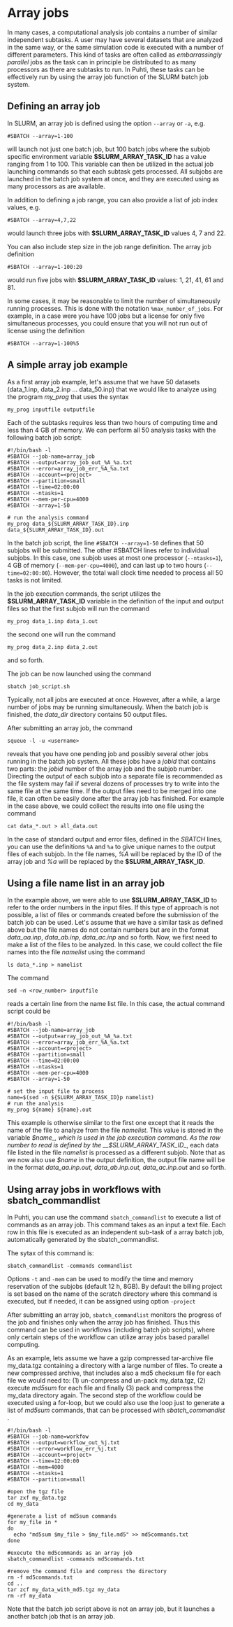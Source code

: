 # Array jobs

In many cases, a computational analysis job contains a number of similar independent subtasks. A user may have several datasets that are analyzed in the same way, or the same simulation code is executed with a number of different parameters. This kind of tasks are often called as _embarrassingly parallel_ jobs as the task can in principle be distributed to as many processors as there are subtasks to run. In Puhti, these tasks can be effectively run by using the array job function of the SLURM batch job system.

## Defining an array job

In SLURM, an array job is defined using the option `--array` or `-a`, e.g.
```
#SBATCH --array=1-100
```
will launch not just one batch job, but 100 batch jobs where the subjob specific environment variable __$SLURM_ARRAY_TASK_ID__ has a value ranging from 1 to 100. This variable can then be utilized in the actual job launching commands so that each subtask gets processed. All subjobs are launched in the batch job system at once, and they are executed using as many processors as are available.

In addition to defining a job range, you can also provide a list of job index values, e.g.
```
#SBATCH --array=4,7,22
```
would launch three jobs with __$SLURM_ARRAY_TASK_ID__ values 4, 7 and 22.

You can also include step size in the job range definition. The array job definition
```
#SBATCH --array=1-100:20
```
would run five jobs with __$SLURM_ARRAY_TASK_ID__ values: 1, 21, 41, 61 and 81.

In some cases, it may be reasonable to limit the number of simultaneously running processes. This is done with the notation `%max_number_of_jobs`. For example, in a case were you have 100 jobs but a license for only five simultaneous processes, you could ensure that you will not run out of license using the definition
```
#SBATCH --array=1-100%5
```
 
## A simple array job example

As a first array job example, let's assume that we have 50 datasets (data_1.inp, data_2.inp … data_50.inp) that we would like to analyze using the program _my_prog_ that uses the syntax
```
my_prog inputfile outputfile
```
Each of the subtasks requires less than two hours of computing time and less than 4 GB of memory. We can perform all 50 analysis tasks with the following batch job script:
```
#!/bin/bash -l
#SBATCH --job-name=array_job
#SBATCH --output=array_job_out_%A_%a.txt
#SBATCH --error=array_job_err_%A_%a.txt
#SBATCH --account=<project>
#SBATCH --partition=small
#SBATCH --time=02:00:00
#SBATCH --ntasks=1
#SBATCH --mem-per-cpu=4000
#SBATCH --array=1-50

# run the analysis command
my_prog data_${SLURM_ARRAY_TASK_ID}.inp data_${SLURM_ARRAY_TASK_ID}.out
```
In the batch job script, the line `#SBATCH --array=1-50` defines that 50 subjobs will be submitted. The other #SBATCH lines refer to individual subjobs. In this case, one subjob uses at most one processor (`--ntasks=1`), 4 GB of memory (`--mem-per-cpu=4000`), and can last up to two hours (`--time=02:00:00`). However, the total wall clock time needed to process all 50 tasks is not limited.

In the job execution commands, the script utilizes the __$SLURM_ARRAY_TASK_ID__ variable in the definition of the input and output files so that the first subjob will run the command
```
my_prog data_1.inp data_1.out
```
the second one will run the command
```
my_prog data_2.inp data_2.out
```
and so forth.

The job can be now launched using the command
```
sbatch job_script.sh
```
Typically, not all jobs are executed at once. However, after a while, a large number of jobs may be running simultaneously. When the batch job is finished, the _data_dir_ directory contains 50 output files.

After submitting an array job, the command
```
squeue -l -u <username>
```
reveals that you have one pending job and possibly several other jobs running in the batch job system. All these jobs have a _jobid_ that contains two parts: the _jobid_ number of the array job and the subjob number. Directing the output of each subjob into a separate file is recommended as the file system may fail if several dozens of processes try to write into the same file at the same time. If the output files need to be merged into one file, it can often be easily done after the array job has finished. For example in the case above, we could collect the results into one file using the command
```
cat data_*.out > all_data.out
```
In the case of standard output and error files, defined in the _SBATCH_ lines,  you can use the definitions `%A` and `%a` to give unique names to the output files of each subjob. In the file names, _%A_ will be replaced by the ID of the array job and _%a_ will be replaced by the __$SLURM_ARRAY_TASK_ID__.

## Using a file name list in an array job

In the example above, we were able to use __$SLURM_ARRAY_TASK_ID__ to refer to the order numbers in the input files. If this type of approach is not possible, a list of files or commands created before the submission of the batch job can be used. Let's assume that we have a similar task as defined above but the file names do not contain numbers but are in the format _data_aa.inp_, _data_ab.inp_, _data_ac.inp_ and so forth. Now, we first need to make a list of the files to be analyzed. In this case, we could collect the file names into the file _namelist_ using the command
```
ls data_*.inp > namelist
```
The command
```
sed –n <row_number> inputfile
```
reads a certain line from the name list file. In this case, the actual command script could be
```
#!/bin/bash -l
#SBATCH --job-name=array_job
#SBATCH --output=array_job_out_%A_%a.txt
#SBATCH --error=array_job_err_%A_%a.txt
#SBATCH --account=<project>
#SBATCH --partition=small
#SBATCH --time=02:00:00
#SBATCH --ntasks=1
#SBATCH --mem-per-cpu=4000
#SBATCH --array=1-50

# set the input file to process
name=$(sed -n ${SLURM_ARRAY_TASK_ID}p namelist)
# run the analysis
my_prog ${name} ${name}.out
```
This example is otherwise similar to the first one except that it reads the name of the file to analyze from the file _namelist_. This value is stored in the variable _$name_, which is used in the job execution command. As the row number to read is defined by the __$SLURM_ARRAY_TASK_ID__, each data file listed in the file _namelist_ is processed as a different subjob. Note that as we now also use _$name_ in the output definition, the output file name will be in the format _data_aa.inp.out, data_ab.inp.out, data_ac.inp.out_ and so forth.

 
## Using array jobs in workflows with sbatch_commandlist
 
In Puhti, you can use the command `sbatch_commandlist` to execute a list of commands as an array job. This command takes as an input a text file. Each row in this file is executed as an independent sub-task of a array batch job, automatically generated by the sbatch_commandlist.

The sytax of this command is:
```text
sbatch_commandlist -commands commandlist
```

Options `-t` and `-mem` can be used to modify the time and memory reservation of the subjobs (default 12 h, 8GB).
By default the billing project is set based on the name of the scratch directory where this command is executed, but if needed, it can be assigned using option `-project`

After submitting an array job, `sbatch_commandlist` monitors the progress of the job and finishes only when the array job has finished. Thus this command can be used in workflows (including batch job scripts), where only certain steps of the workflow can utilize array jobs based parallel computing.

As an example, lets assume we have a gzip compressed tar-archive file my_data.tgz containing a directory with a large number of files. To create a new compressed archive, that includes also a md5 checksum file for each file we would need to: (1) un-compress and un-pack my_data.tgz,  (2) execute _md5sum_ for each file and finally (3) pack and compress the my_data directory again. The second step of the workflow could be executed using a for-loop, but we could also use the loop just to generate a list of _md5sum_ commands, that can be processed with _sbatch_commandist_ .
```text
#!/bin/bash -l
#SBATCH --job-name=workfow
#SBATCH --output=workflow_out_%j.txt
#SBATCH --error=workflow_err_%j.txt
#SBATCH --account=<project>
#SBATCH --time=12:00:00
#SBATCH --mem=4000
#SBATCH --ntasks=1
#SBATCH --partition=small

#open the tgz file
tar zxf my_data.tgz
cd my_data

#generate a list of md5sum commands
for my_file in *
do
  echo "md5sum $my_file > $my_file.md5" >> md5commands.txt
done

#execute the md5commands as an array job
sbatch_commandlist -commands md5commands.txt

#remove the command file and compress the directory
rm -f md5commands.txt
cd ..
tar zcf my_data_with_md5.tgz my_data
rm -rf my_data
```
Note that the batch job script above is not an array job, but it launches a another batch job that is an array job.
